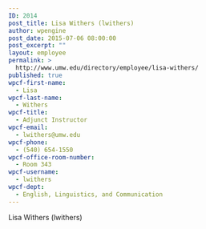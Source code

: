 ```yaml
---
ID: 2014
post_title: Lisa Withers (lwithers)
author: wpengine
post_date: 2015-07-06 08:00:00
post_excerpt: ""
layout: employee
permalink: >
  http://www.umw.edu/directory/employee/lisa-withers/
published: true
wpcf-first-name:
  - Lisa
wpcf-last-name:
  - Withers
wpcf-title:
  - Adjunct Instructor
wpcf-email:
  - lwithers@umw.edu
wpcf-phone:
  - (540) 654-1550
wpcf-office-room-number:
  - Room 343
wpcf-username:
  - lwithers
wpcf-dept:
  - English, Linguistics, and Communication
---
```

Lisa Withers (lwithers)